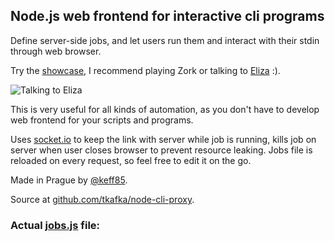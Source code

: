 Node.js web frontend for interactive cli programs
---

Define server-side jobs, and let users run them and interact with their stdin through web browser.

Try the [showcase](/showcase), I recommend playing Zork or talking to [Eliza](https://github.com/tkafka/eliza-cli) :).

![Talking to Eliza](http://tmskfk.com:3999/images/eliza-cli.png)

This is very useful for all kinds of automation, as you don't have to develop web frontend for your scripts and programs.

Uses [socket.io](http://socket.io/) to keep the link with server while job is running, kills job on server when user closes browser to prevent resource leaking.
Jobs file is reloaded on every request, so feel free to edit it on the go.

Made in Prague by [@keff85](http://twitter.com/keff85).

Source at [github.com/tkafka/node-cli-proxy](https://github.com/tkafka/node-cli-proxy).

### Actual [jobs.js](https://github.com/tkafka/node-cli-proxy/blob/master/jobs.js) file:
